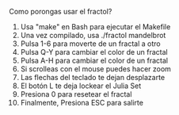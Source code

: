Como porongas usar el fractol?

1. Usa "make" en Bash para ejecutar el Makefile
2. Una vez compilado, usa ./fractol mandelbrot
3. Pulsa 1-6 para moverte de un fractal a otro
4. Pulsa Q-Y para cambiar el color de un fractal
5. Pulsa A-H para cambiar el color de un fractal
6. Si scrolleas con el mouse puedes hacer zoom
7. Las flechas del teclado te dejan desplazarte
8. El botón L te deja lockear el Julia Set
9. Presiona 0 para resetear el fractal
10. Finalmente, Presiona ESC para salirte
